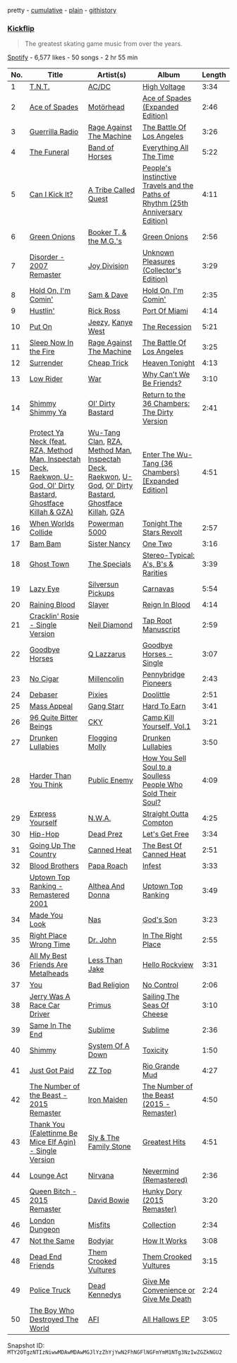 pretty - [cumulative](/playlists/cumulative/37i9dQZF1DX2v91v1834Ky.md) - [plain](/playlists/plain/37i9dQZF1DX2v91v1834Ky) - [githistory](https://github.githistory.xyz/mackorone/spotify-playlist-archive/blob/main/playlists/plain/37i9dQZF1DX2v91v1834Ky)

### [Kickflip](https://open.spotify.com/playlist/37i9dQZF1DX2v91v1834Ky)

> The greatest skating game music from over the years.

[Spotify](https://open.spotify.com/user/spotify) - 6,577 likes - 50 songs - 2 hr 55 min

| No. | Title | Artist(s) | Album | Length |
|---|---|---|---|---|
| 1 | [T.N.T.](https://open.spotify.com/track/7LRMbd3LEoV5wZJvXT1Lwb) | [AC/DC](https://open.spotify.com/artist/711MCceyCBcFnzjGY4Q7Un) | [High Voltage](https://open.spotify.com/album/19AUoKWRAaQYrggVvdQnqq) | 3:34 |
| 2 | [Ace of Spades](https://open.spotify.com/track/6EPRKhUOdiFSQwGBRBbvsZ) | [Motörhead](https://open.spotify.com/artist/1DFr97A9HnbV3SKTJFu62M) | [Ace of Spades \(Expanded Edition\)](https://open.spotify.com/album/3rxF05Aux0QTrN533Kjc91) | 2:46 |
| 3 | [Guerrilla Radio](https://open.spotify.com/track/1wsRitfRRtWyEapl0q22o8) | [Rage Against The Machine](https://open.spotify.com/artist/2d0hyoQ5ynDBnkvAbJKORj) | [The Battle Of Los Angeles](https://open.spotify.com/album/2eia0myWFgoHuttJytCxgX) | 3:26 |
| 4 | [The Funeral](https://open.spotify.com/track/5lRzWDEe7UuedU2QPsFg0K) | [Band of Horses](https://open.spotify.com/artist/0OdUWJ0sBjDrqHygGUXeCF) | [Everything All The Time](https://open.spotify.com/album/7ik4rjxOnmwnAWWzjj5ni3) | 5:22 |
| 5 | [Can I Kick It?](https://open.spotify.com/track/3Ti0GdlrotgwsAVBBugv0I) | [A Tribe Called Quest](https://open.spotify.com/artist/09hVIj6vWgoCDtT03h8ZCa) | [People's Instinctive Travels and the Paths of Rhythm \(25th Anniversary Edition\)](https://open.spotify.com/album/3kV0i1qqudjf0PGawJ4jck) | 4:11 |
| 6 | [Green Onions](https://open.spotify.com/track/4fQMGlCawbTkH9yPPZ49kP) | [Booker T\. & the M.G.'s](https://open.spotify.com/artist/2vDV0T8sxx2ENnKXds75e5) | [Green Onions](https://open.spotify.com/album/2aGFVLz0oQPa3uxCfq9lcU) | 2:56 |
| 7 | [Disorder \- 2007 Remaster](https://open.spotify.com/track/5fbQCQt91LsVgXusFS0CCD) | [Joy Division](https://open.spotify.com/artist/432R46LaYsJZV2Gmc4jUV5) | [Unknown Pleasures \(Collector's Edition\)](https://open.spotify.com/album/33qkK1brpt6t8unIpeM2Oy) | 3:29 |
| 8 | [Hold On, I'm Comin'](https://open.spotify.com/track/6PgVDY8GTkxF3GmhVGPzoB) | [Sam & Dave](https://open.spotify.com/artist/2BVYdY4PyfCF9z4NrkhEB2) | [Hold On, I'm Comin'](https://open.spotify.com/album/2PBsbww0MYw9F1JzyYWIEO) | 2:35 |
| 9 | [Hustlin'](https://open.spotify.com/track/3hQCHzkE5oSA3F1xM8bpcM) | [Rick Ross](https://open.spotify.com/artist/1sBkRIssrMs1AbVkOJbc7a) | [Port Of Miami](https://open.spotify.com/album/42T8qfRs7jdpInsSk6nDJk) | 4:14 |
| 10 | [Put On](https://open.spotify.com/track/5dANgSy7v091dhiPnEXNrf) | [Jeezy](https://open.spotify.com/artist/4yBK75WVCQXej1p04GWqxH), [Kanye West](https://open.spotify.com/artist/5K4W6rqBFWDnAN6FQUkS6x) | [The Recession](https://open.spotify.com/album/0U54jjqJhihezshU9t9cuO) | 5:21 |
| 11 | [Sleep Now In the Fire](https://open.spotify.com/track/1MQTmpYOZ6fcMQc56Hdo7T) | [Rage Against The Machine](https://open.spotify.com/artist/2d0hyoQ5ynDBnkvAbJKORj) | [The Battle Of Los Angeles](https://open.spotify.com/album/2eia0myWFgoHuttJytCxgX) | 3:25 |
| 12 | [Surrender](https://open.spotify.com/track/2ccUQnjjNWT0rsNnsBpsCA) | [Cheap Trick](https://open.spotify.com/artist/1LB8qB5BPb3MHQrfkvifXU) | [Heaven Tonight](https://open.spotify.com/album/5w20U3G3GyWiPvvDeVzkhN) | 4:13 |
| 13 | [Low Rider](https://open.spotify.com/track/7Bz8yww6UMbTgTVLG6zbI4) | [War](https://open.spotify.com/artist/3ICyfoySNDZqtBVmaBT84I) | [Why Can't We Be Friends?](https://open.spotify.com/album/59euB5Ns7yGbS06OYHwxRN) | 3:10 |
| 14 | [Shimmy Shimmy Ya](https://open.spotify.com/track/3ABG1UQTk0eLYUAeWkmfMi) | [Ol' Dirty Bastard](https://open.spotify.com/artist/50NoVNy9GU1lCrDV8iGpyu) | [Return to the 36 Chambers: The Dirty Version](https://open.spotify.com/album/4tI4WJdTN5MzDMRMl2i7VR) | 2:41 |
| 15 | [Protect Ya Neck \(feat\. RZA, Method Man, Inspectah Deck, Raekwon, U\-God, Ol' Dirty Bastard, Ghostface Killah & GZA\)](https://open.spotify.com/track/1Sgj10byiGzPpI2IrXSFEn) | [Wu\-Tang Clan](https://open.spotify.com/artist/34EP7KEpOjXcM2TCat1ISk), [RZA](https://open.spotify.com/artist/4iCwCMnqsNZ6atvRiADgtn), [Method Man](https://open.spotify.com/artist/4VmEWwd8y9MCLwexFMdpwt), [Inspectah Deck](https://open.spotify.com/artist/4OBbOrkD4geIjOLrICN3wO), [Raekwon](https://open.spotify.com/artist/2yQf6b8hxahZaT5dHlWaB1), [U\-God](https://open.spotify.com/artist/0G070wUUUBptmqGEKAAUVx), [Ol' Dirty Bastard](https://open.spotify.com/artist/50NoVNy9GU1lCrDV8iGpyu), [Ghostface Killah](https://open.spotify.com/artist/6FD0unjzGQhX3b6eMccMJe), [GZA](https://open.spotify.com/artist/6ns6XAOsw4B0nDUIovAOUO) | [Enter The Wu\-Tang \(36 Chambers\) \[Expanded Edition\]](https://open.spotify.com/album/3tQd5mwBtVyxCoEo4htGAV) | 4:51 |
| 16 | [When Worlds Collide](https://open.spotify.com/track/6aF5JtQSrh7wNrkDE9B0My) | [Powerman 5000](https://open.spotify.com/artist/5imUS9dQyCbAjUEJJ9QyWC) | [Tonight The Stars Revolt](https://open.spotify.com/album/3Z3yndLeHs01iYPSNzTBBk) | 2:57 |
| 17 | [Bam Bam](https://open.spotify.com/track/7ixiCZEHWHc8FxaQXQh2P4) | [Sister Nancy](https://open.spotify.com/artist/21pMSs2JHWwwy2kp1QIIVB) | [One Two](https://open.spotify.com/album/3Il1CWXA64e8gukuJZoj0e) | 3:16 |
| 18 | [Ghost Town](https://open.spotify.com/track/6ewN9MaFbi78oDLT9wYDgn) | [The Specials](https://open.spotify.com/artist/6xnvNmSzmeOE1bLKnYXKW3) | [Stereo\-Typical: A's, B's & Rarities](https://open.spotify.com/album/0EKaJQaxiszKS8DBUDhbtz) | 3:39 |
| 19 | [Lazy Eye](https://open.spotify.com/track/1aDLUzCyYpRXgrjwUWzV2X) | [Silversun Pickups](https://open.spotify.com/artist/6qyi8X6MdP1lu6B1K6yh3h) | [Carnavas](https://open.spotify.com/album/2Qr40p1sv6NYrf9NPehsrO) | 5:54 |
| 20 | [Raining Blood](https://open.spotify.com/track/01Mpj13vURSO3cCLprPt5T) | [Slayer](https://open.spotify.com/artist/1IQ2e1buppatiN1bxUVkrk) | [Reign In Blood](https://open.spotify.com/album/2DumvqHl78bNXuvU9kQfPN) | 4:14 |
| 21 | [Cracklin' Rosie \- Single Version](https://open.spotify.com/track/5pkd9ib1RgbkAd1R9bIOCa) | [Neil Diamond](https://open.spotify.com/artist/7mEIug7XUlQHikrFxjTWes) | [Tap Root Manuscript](https://open.spotify.com/album/0WGnkp386fyXfTvKwTIVRO) | 2:59 |
| 22 | [Goodbye Horses](https://open.spotify.com/track/7I5eQZFdlPV8LZWH2FeqaW) | [Q Lazzarus](https://open.spotify.com/artist/2EOrSEDPcZ9feKWSi8Fpdi) | [Goodbye Horses \- Single](https://open.spotify.com/album/1Fx6PDY57t5lCqXMvIEdfN) | 3:07 |
| 23 | [No Cigar](https://open.spotify.com/track/3KLkRy9l3us98SIp6mmxkk) | [Millencolin](https://open.spotify.com/artist/74xFFXkvOq9dPDigOWTHiX) | [Pennybridge Pioneers](https://open.spotify.com/album/5VWyJbfC4DUsnC1NLSjuWC) | 2:43 |
| 24 | [Debaser](https://open.spotify.com/track/5cy5IStIn7OSHDEIgXeDyq) | [Pixies](https://open.spotify.com/artist/6zvul52xwTWzilBZl6BUbT) | [Doolittle](https://open.spotify.com/album/0DQyTVcDhK9wm0f6RaErWO) | 2:51 |
| 25 | [Mass Appeal](https://open.spotify.com/track/3lGBvPUgO7MJltUnBlOpe9) | [Gang Starr](https://open.spotify.com/artist/5cMgGlA1xGyeAB2ctYlRdZ) | [Hard To Earn](https://open.spotify.com/album/67kl5m0df6Bn0aSe3g5Ea7) | 3:41 |
| 26 | [96 Quite Bitter Beings](https://open.spotify.com/track/7AimHQrOUoUTYbVX87D3Zl) | [CKY](https://open.spotify.com/artist/3ZQEU2arcWXSv3oz8hwWBK) | [Camp Kill Yourself, Vol.1](https://open.spotify.com/album/2FnppgYWQ1bzMfdNP8lvDw) | 3:21 |
| 27 | [Drunken Lullabies](https://open.spotify.com/track/7caiyAewYYoWu5rZZgQWgn) | [Flogging Molly](https://open.spotify.com/artist/5kQGFREO5FzMBMsAO3cEtj) | [Drunken Lullabies](https://open.spotify.com/album/7EtBU4Uen8tfOq0Ah9tqz3) | 3:50 |
| 28 | [Harder Than You Think](https://open.spotify.com/track/5YpZh8wfS4moRBk0ijNcXr) | [Public Enemy](https://open.spotify.com/artist/6Mo9PoU6svvhgEum7wh2Nd) | [How You Sell Soul to a Soulless People Who Sold Their Soul?](https://open.spotify.com/album/6izTLoTDL2k78sAvpLfHOP) | 4:09 |
| 29 | [Express Yourself](https://open.spotify.com/track/52IuMfbQa9aqRPz2oYPAI8) | [N.W.A.](https://open.spotify.com/artist/4EnEZVjo3w1cwcQYePccay) | [Straight Outta Compton](https://open.spotify.com/album/0Y7qkJVZ06tS2GUCDptzyW) | 4:25 |
| 30 | [Hip\-Hop](https://open.spotify.com/track/2HoDr1yVksl19omOhc1zWy) | [Dead Prez](https://open.spotify.com/artist/2UBt0GWBuPVXlPisRvWzlD) | [Let's Get Free](https://open.spotify.com/album/7gXuElmegVReY7imkb5bf8) | 3:34 |
| 31 | [Going Up The Country](https://open.spotify.com/track/57460SJgSpCXaRJ9YIYHxy) | [Canned Heat](https://open.spotify.com/artist/27a0GiCba9K9lnkKidroFU) | [The Best Of Canned Heat](https://open.spotify.com/album/0TBmLh3U5sk1F8eF0twjwi) | 2:51 |
| 32 | [Blood Brothers](https://open.spotify.com/track/2Ll44WxlG2eiqL6NtEnf8M) | [Papa Roach](https://open.spotify.com/artist/4RddZ3iHvSpGV4dvATac9X) | [Infest](https://open.spotify.com/album/0BHa0ePkvGAVKymB4FU58m) | 3:33 |
| 33 | [Uptown Top Ranking \- Remastered 2001](https://open.spotify.com/track/34zWZOSpU2V1ab0PiZCcv4) | [Althea And Donna](https://open.spotify.com/artist/5E8FbSTegbOlYAH4b2rZj2) | [Uptown Top Ranking](https://open.spotify.com/album/1FWimRgPFwDVyVlHe9EEnP) | 3:49 |
| 34 | [Made You Look](https://open.spotify.com/track/3qRPc4QpHGNwKFAzCdqwxA) | [Nas](https://open.spotify.com/artist/20qISvAhX20dpIbOOzGK3q) | [God's Son](https://open.spotify.com/album/3rV1aPkrWyMs6YTvTpSbIY) | 3:23 |
| 35 | [Right Place Wrong Time](https://open.spotify.com/track/0I2ELF6uHlL4ABu9aFiou7) | [Dr\. John](https://open.spotify.com/artist/320TrJub4arztwXRm7kqVO) | [In The Right Place](https://open.spotify.com/album/1b1ljTXAkcugOLAHkIi7Eq) | 2:55 |
| 36 | [All My Best Friends Are Metalheads](https://open.spotify.com/track/1hh4GY1zM7SUAyM3a2ziH5) | [Less Than Jake](https://open.spotify.com/artist/20oQv3LStCKCjI9oQ0JNha) | [Hello Rockview](https://open.spotify.com/album/2F9QXXQKnqqyzI1u4UK1Ss) | 3:31 |
| 37 | [You](https://open.spotify.com/track/71dRBSmaKMdaFZPeZlVzf5) | [Bad Religion](https://open.spotify.com/artist/2yJwXpWAQOOl5XFzbCxLs9) | [No Control](https://open.spotify.com/album/3efgo1fUo21py17Z7jGsle) | 2:06 |
| 38 | [Jerry Was A Race Car Driver](https://open.spotify.com/track/19C0LKY3DCcQtuviPJNy5d) | [Primus](https://open.spotify.com/artist/64mPnRMMeudAet0E62ypkx) | [Sailing The Seas Of Cheese](https://open.spotify.com/album/2sjF68plsvYE7M3FaMf6rD) | 3:10 |
| 39 | [Same In The End](https://open.spotify.com/track/3kGt9uxpJzKTxwp2uJHrU5) | [Sublime](https://open.spotify.com/artist/0EdvGhlC1FkGItLOWQzG4J) | [Sublime](https://open.spotify.com/album/14eK347GdWO4mBBx78tsut) | 2:36 |
| 40 | [Shimmy](https://open.spotify.com/track/1a3X8Y882vwSnlnHqf9ztF) | [System Of A Down](https://open.spotify.com/artist/5eAWCfyUhZtHHtBdNk56l1) | [Toxicity](https://open.spotify.com/album/6jWde94ln40epKIQCd8XUh) | 1:50 |
| 41 | [Just Got Paid](https://open.spotify.com/track/7bNFkCSO1ofu3uzr6voY7T) | [ZZ Top](https://open.spotify.com/artist/2AM4ilv6UzW0uMRuqKtDgN) | [Rio Grande Mud](https://open.spotify.com/album/4M9bA8YsjIlZOg2wD0BmsM) | 4:27 |
| 42 | [The Number of the Beast \- 2015 Remaster](https://open.spotify.com/track/139RwLyp7r8F9ojvhGF5lC) | [Iron Maiden](https://open.spotify.com/artist/6mdiAmATAx73kdxrNrnlao) | [The Number of the Beast \(2015 \- Remaster\)](https://open.spotify.com/album/33d72N71hl9bXwT4zAcqUy) | 4:50 |
| 43 | [Thank You \(Falettinme Be Mice Elf Agin\) \- Single Version](https://open.spotify.com/track/74iQ3gahRTOGc19bYadBE3) | [Sly & The Family Stone](https://open.spotify.com/artist/5m8H6zSadhu1j9Yi04VLqD) | [Greatest Hits](https://open.spotify.com/album/0UM9SydcBtsklCTFgGLvcT) | 4:51 |
| 44 | [Lounge Act](https://open.spotify.com/track/7glld4kxYHp61zIPtSVHNk) | [Nirvana](https://open.spotify.com/artist/6olE6TJLqED3rqDCT0FyPh) | [Nevermind \(Remastered\)](https://open.spotify.com/album/2guirTSEqLizK7j9i1MTTZ) | 2:36 |
| 45 | [Queen Bitch \- 2015 Remaster](https://open.spotify.com/track/2RDXq7AwoEpvrjsXe4zlUc) | [David Bowie](https://open.spotify.com/artist/0oSGxfWSnnOXhD2fKuz2Gy) | [Hunky Dory \(2015 Remaster\)](https://open.spotify.com/album/6fQElzBNTiEMGdIeY0hy5l) | 3:20 |
| 46 | [London Dungeon](https://open.spotify.com/track/3hplBjBmQqR49L8THyjTdb) | [Misfits](https://open.spotify.com/artist/1cXi8ALPQCBHZbf0EgP4Ey) | [Collection](https://open.spotify.com/album/4pEcCqGx1RFaXWJD0mrG10) | 2:34 |
| 47 | [Not the Same](https://open.spotify.com/track/0q6Qyd2QaHMHp7APKyQsyi) | [Bodyjar](https://open.spotify.com/artist/2LyXoG111QdqfI0HLYQgvS) | [How It Works](https://open.spotify.com/album/3OXgyKFsDVI8PzYY0mspqD) | 3:08 |
| 48 | [Dead End Friends](https://open.spotify.com/track/5ByJlcDmUzK69tpub789AB) | [Them Crooked Vultures](https://open.spotify.com/artist/4zYQWYmtimAEmI6WWEzGfO) | [Them Crooked Vultures](https://open.spotify.com/album/0Z6IBizcq7DLXpenjSHqF3) | 3:15 |
| 49 | [Police Truck](https://open.spotify.com/track/6M4yg3BknyHmRnsvlkuHD5) | [Dead Kennedys](https://open.spotify.com/artist/30U8fYtiNpeA5KH6H87QUV) | [Give Me Convenience or Give Me Death](https://open.spotify.com/album/5Xv8PCJ7ZMmRd3jXnJqg3V) | 2:24 |
| 50 | [The Boy Who Destroyed The World](https://open.spotify.com/track/7mXieDbl55P3L8kPE33gcC) | [AFI](https://open.spotify.com/artist/19I4tYiChJoxEO5EuviXpz) | [All Hallows EP](https://open.spotify.com/album/1g3XMX2gmUF6zAwll0jqN6) | 3:05 |

Snapshot ID: `MTY2OTgzNTIzNiwwMDAwMDAwMGJlYzZhYjYwN2FhNGFlNGFmYmM1NTg3NzIwZGZkNGU2`
